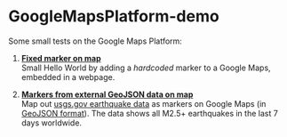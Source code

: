 # GoogleMapsPlatform-demo
Some small tests on the Google Maps Platform:

1. **[Fixed marker on map](.\1_MarkerOnMap)**<br />
Small Hello World by adding a *hardcoded* marker to a Google Maps, embedded in a webpage. 

2. **[Markers from external GeoJSON data on map](.\2_MarkersFromJsonOnMap)**<br />
Map out [usgs.gov earthquake data](https://www.usgs.gov/programs/earthquake-hazards/earthquakes) as markers on Google Maps (in [GeoJSON format](https://earthquake.usgs.gov/earthquakes/feed/v1.0/geojson.php)). 
The data shows all M2.5+ earthquakes in the last 7 days worldwide. 

